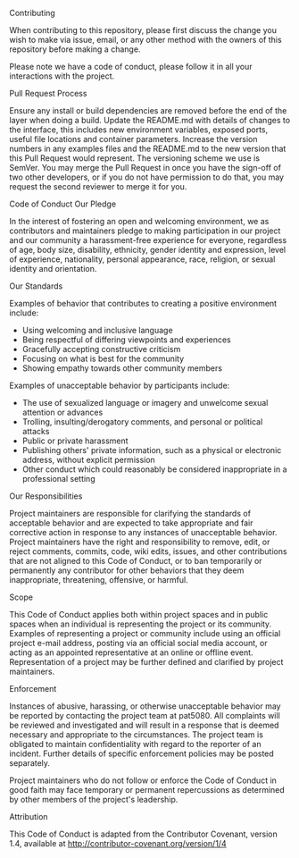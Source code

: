 Contributing

When contributing to this repository, please first discuss the change you wish to make via issue, email, or any other method with
the owners of this repository before making a change.

Please note we have a code of conduct, please follow it in all your interactions with the project.

Pull Request Process

Ensure any install or build dependencies are removed before the end of the layer when doing a build.
Update the README.md with details of changes to the interface, this includes new environment variables, exposed ports, useful
file locations and container parameters. Increase the version numbers in any examples files and the README.md to the new version
that this Pull Request would represent. The versioning scheme we use is SemVer. You may merge the Pull Request in once you have the
sign-off of two other developers, or if you do not have permission to do that, you may request the second reviewer to merge it for you.

Code of Conduct
Our Pledge

In the interest of fostering an open and welcoming environment, we as contributors and maintainers pledge to making participation
in our project and our community a harassment-free experience for everyone, regardless of age, body size, disability, ethnicity, 
gender identity and expression, level of experience, nationality, personal appearance, race, religion, or sexual identity and orientation.

Our Standards

Examples of behavior that contributes to creating a positive environment include:

-   Using welcoming and inclusive language
-   Being respectful of differing viewpoints and experiences
-   Gracefully accepting constructive criticism
-   Focusing on what is best for the community
-   Showing empathy towards other community members

Examples of unacceptable behavior by participants include:

-   The use of sexualized language or imagery and unwelcome sexual attention or advances
-   Trolling, insulting/derogatory comments, and personal or political attacks
-   Public or private harassment
-   Publishing others' private information, such as a physical or electronic address, without explicit permission
-   Other conduct which could reasonably be considered inappropriate in a professional setting

Our Responsibilities

Project maintainers are responsible for clarifying the standards of acceptable behavior and are expected to take appropriate 
and fair corrective action in response to any instances of unacceptable behavior. Project maintainers have the right and responsibility
to remove, edit, or reject comments, commits, code, wiki edits, issues, and other contributions that are not aligned to this Code of Conduct,
or to ban temporarily or permanently any contributor for other behaviors that they deem inappropriate, threatening, offensive, or harmful.

Scope

This Code of Conduct applies both within project spaces and in public spaces when an individual is representing the project or its community. 
Examples of representing a project or community include using an official project e-mail address, posting via an official social media account, 
or acting as an appointed representative at an online or offline event. Representation of a project may be further defined and clarified by project maintainers.

Enforcement

Instances of abusive, harassing, or otherwise unacceptable behavior may be reported by contacting the project team at pat5080. All complaints will be reviewed
and investigated and will result in a response that is deemed necessary and appropriate to the circumstances. The project team is obligated to maintain confidentiality
with regard to the reporter of an incident. Further details of specific enforcement policies may be posted separately.

Project maintainers who do not follow or enforce the Code of Conduct in good faith may face temporary or permanent repercussions as determined by other members of
the project's leadership.

Attribution

This Code of Conduct is adapted from the Contributor Covenant, version 1.4, available at http://contributor-covenant.org/version/1/4

